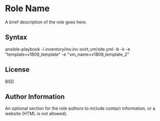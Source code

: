 Role Name
=========

A brief description of the role goes here.

Syntax
------------

ansible-playbook -i inventory/inv.inv ovirt_vm/site.yml  -b -k  -e "template=v1809_template" -e "vm_name=v1809_template_2"


License
-------

BSD

Author Information
------------------

An optional section for the role authors to include contact information, or a website (HTML is not allowed).
